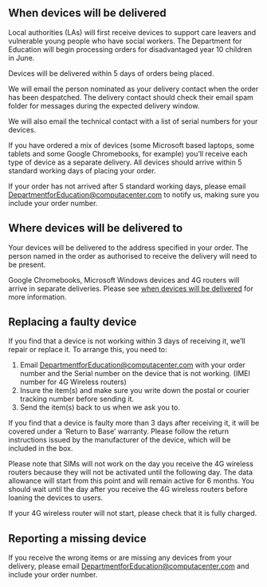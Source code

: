 ## When devices will be delivered

Local authorities (LAs) will first receive devices to support care leavers and vulnerable young people who have social workers. The Department for Education will begin processing orders for disadvantaged year 10 children in June.

Devices will be delivered within 5 days of orders being placed. 

We will email the person nominated as your delivery contact when the order has been despatched. The delivery contact should check their email spam folder for messages during the expected delivery window.

We will also email the technical contact with a list of serial numbers for your devices.

If you have ordered a mix of devices (some Microsoft based laptops, some tablets and some Google Chromebooks, for example) you’ll receive each type of device as a separate delivery. All devices should arrive within 5 standard working days of placing your order.

If your order has not arrived after 5 standard working days, please email [DepartmentforEducation@computacenter.com](mailto:DepartmentforEducation@computacenter.com) to notify us, making sure you include your order number.

## Where devices will be delivered to

Your devices will be delivered to the address specified in your order. The person named in the order as authorised to receive the delivery will need to be present.

Google Chromebooks, Microsoft Windows devices and 4G routers will arrive in separate deliveries. Please see [when devices will be delivered](#when-devices-will-be-delivered) for more information.

## Replacing a faulty device

If you find that a device is not working within 3 days of receiving it, we’ll repair or replace it. To arrange this, you need to:

1.  Email [DepartmentforEducation@computacenter.com](mailto:DepartmentforEducation@computacenter.com) with your order number and the Serial number on the device that is not working. (IMEI number for 4G Wireless routers)
2.  Insure the item(s) and make sure you write down the postal or courier tracking number before sending it.
3.  Send the item(s) back to us when we ask you to.

If you find that a device is faulty more than 3 days after receiving it, it will be covered under a ‘Return to Base’ warranty. Please follow the return instructions issued by the manufacturer of the device, which will be included in the box.

Please note that SIMs will not work on the day you receive the 4G wireless routers because they will not be activated until the following day. The data allowance will start from this point and will remain active for 6 months. You should wait until the day after you receive the 4G wireless routers before loaning the devices to users.

If your 4G wireless router will not start, please check that it is fully charged.

## Reporting a missing device

If you receive the wrong items or are missing any devices from your delivery, please email [DepartmentforEducation@computacenter.com](mailto:DepartmentforEducation@computacenter.com) and include your order number.
